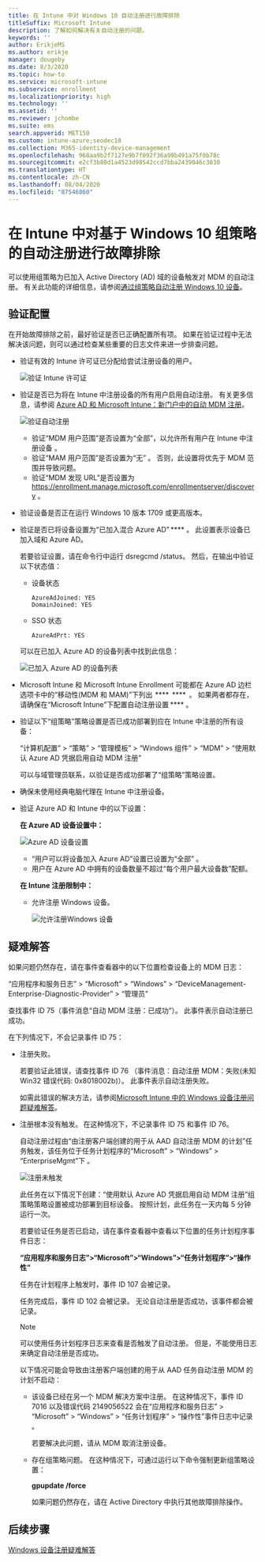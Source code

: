 ```yaml
---
title: 在 Intune 中对 Windows 10 自动注册进行故障排除
titleSuffix: Microsoft Intune
description: 了解如何解决有关自动注册的问题。
keywords: ''
author: ErikjeMS
ms.author: erikje
manager: dougeby
ms.date: 8/3/2020
ms.topic: how-to
ms.service: microsoft-intune
ms.subservice: enrollment
ms.localizationpriority: high
ms.technology: ''
ms.assetid: ''
ms.reviewer: jchombe
ms.suite: ems
search.appverid: MET150
ms.custom: intune-azure;seodec18
ms.collection: M365-identity-device-management
ms.openlocfilehash: 968aa9b2f7127e9b7f092f36a99b491a75f0b78c
ms.sourcegitcommit: e2cf3b80d1a4523d98542ccd7bba2439046c3830
ms.translationtype: HT
ms.contentlocale: zh-CN
ms.lasthandoff: 08/04/2020
ms.locfileid: "87546860"
---
```

# <a name="troubleshoot-windows-10-group-policy-based-auto-enrollment-in-intune"></a>在 Intune 中对基于 Windows 10 组策略的自动注册进行故障排除

可以使用组策略为已加入 Active Directory (AD) 域的设备触发对 MDM 的自动注册。 有关此功能的详细信息，请参阅[通过组策略自动注册 Windows 10 设备](https://docs.microsoft.com/windows/client-management/mdm/enroll-a-windows-10-device-automatically-using-group-policy)。

## <a name="verify-the-configuration"></a>验证配置

在开始故障排除之前，最好验证是否已正确配置所有项。 如果在验证过程中无法解决该问题，则可以通过检查某些重要的日志文件来进一步排查问题。

- 验证有效的 Intune 许可证已分配给尝试注册设备的用户。

   ![验证 Intune 许可证](./media/troubleshoot-windows-auto-enrollment/intune-license.png)

- 验证是否已为将在 Intune 中注册设备的所有用户启用自动注册。 有关更多信息，请参阅 [Azure AD 和 Microsoft Intune：新门户中的自动 MDM 注册](https://docs.microsoft.com/windows/client-management/mdm/azure-ad-and-microsoft-intune-automatic-mdm-enrollment-in-the-new-portal)。

   ![验证自动注册](./media/troubleshoot-windows-auto-enrollment/verify-auto-enrollment.png)

   - 验证“MDM 用户范围”是否设置为“全部”，以允许所有用户在 Intune 中注册设备 。
   - 验证“MAM 用户范围”是否设置为“无” 。 否则，此设置将优先于 MDM 范围并导致问题。
   - 验证“MDM 发现 URL”是否设置为  https://enrollment.manage.microsoft.com/enrollmentserver/discovery 。

- 验证设备是否正在运行 Windows 10 版本 1709 或更高版本。

- 验证是否已将设备设置为“已加入混合 Azure AD” **** 。 此设置表示设备已加入域和 Azure AD。

   若要验证设置，请在命令行中运行 dsregcmd /status。 然后，在输出中验证以下状态值：

   - 设备状态
 
     ```asciidoc
     AzureAdJoined: YES
     DomainJoined: YES
     ```

   - SSO 状态

     ```asciidoc
     AzureAdPrt: YES
     ```

   可以在已加入 Azure AD 的设备列表中找到此信息：

   ![已加入 Azure AD 的设备列表](./media/troubleshoot-windows-auto-enrollment/ad-joined-devices.png)

- Microsoft Intune 和 Microsoft Intune Enrollment 可能都在 Azure AD 边栏选项卡中的“移动性(MDM 和 MAM)”下列出  ****  ****  。 如果两者都存在，请确保在“Microsoft Intune”下配置自动注册设置 **** 。

- 验证以下“组策略”策略设置是否已成功部署到应在 Intune 中注册的所有设备：

   “计算机配置” > “策略” > “管理模板” > “Windows 组件” > “MDM” > “使用默认 Azure AD 凭据启用自动 MDM 注册”

   可以与域管理员联系，以验证是否成功部署了“组策略”策略设置。

- 确保未使用经典电脑代理在 Intune 中注册设备。
- 验证 Azure AD 和 Intune 中的以下设置：

   **在 Azure AD 设备设置中：**

   ![Azure AD 设备设置](./media/troubleshoot-windows-auto-enrollment/device-setting.png)

   - “用户可以将设备加入 Azure AD”设置已设置为“全部” 。
   - 用户在 Azure AD 中拥有的设备数量不超过“每个用户最大设备数”配额。
   
   **在 Intune 注册限制中：**

   - 允许注册 Windows 设备。

     ![允许注册Windows 设备](./media/troubleshoot-windows-auto-enrollment/restrictions.png)

## <a name="troubleshooting"></a>疑难解答

如果问题仍然存在，请在事件查看器中的以下位置检查设备上的 MDM 日志：

“应用程序和服务日志” > “Microsoft” > “Windows” > “DeviceManagement-Enterprise-Diagnostic-Provider” > “管理员”

查找事件 ID 75（事件消息“自动 MDM 注册：已成功”）。 此事件表示自动注册已成功。

在下列情况下，不会记录事件 ID 75：

- 注册失败。

  若要验证此错误，请查找事件 ID 76 （事件消息：自动注册 MDM：失败(未知 Win32 错误代码: 0x8018002b)）。 此事件表示自动注册失败。

  如需此错误的解决方法，请参阅[Microsoft Intune 中的 Windows 设备注册问题疑难解答](https://docs.microsoft.com/intune/troubleshoot-windows-enrollment-errors)。

- 注册根本没有触发。 在这种情况下，不记录事件 ID 75 和事件 ID 76。
  
  自动注册过程由“由注册客户端创建的用于从 AAD 自动注册 MDM 的计划”任务触发，该任务位于任务计划程序的“Microsoft” > “Windows” > “EnterpriseMgmt”下   。

  ![注册未触发](./media/troubleshoot-windows-auto-enrollment/trigger.png)

  此任务在以下情况下创建：“使用默认 Azure AD 凭据启用自动 MDM 注册”组策略策略设置被成功部署到目标设备。 按照计划，此任务在一天内每 5 分钟运行一次。

  若要验证任务是否已启动，请在事件查看器中查看以下位置的任务计划程序事件日志：

  **“应用程序和服务日志”>“Microsoft”>“Windows”>“任务计划程序”>“操作性”**

  任务在计划程序上触发时，事件 ID 107 会被记录。

  任务完成后，事件 ID 102 会被记录。 无论自动注册是否成功，该事件都会被记录。

  > [!NOTE]
  > 可以使用任务计划程序日志来查看是否触发了自动注册。 但是，不能使用日志来确定自动注册是否成功。

  以下情况可能会导致由注册客户端创建的用于从 AAD 任务自动注册 MDM 的计划不启动：

  - 该设备已经在另一个 MDM 解决方案中注册。 在这种情况下，事件 ID 7016 以及错误代码 2149056522 会在“应用程序和服务日志” > “Microsoft” > “Windows” > “任务计划程序” > “操作性”事件日志中记录    。

    若要解决此问题，请从 MDM 取消注册设备。

  - 存在组策略问题。 在这种情况下，可通过运行以下命令强制更新组策略设置：

    **gpupdate /force**

    如果问题仍然存在，请在 Active Directory 中执行其他故障排除操作。

## <a name="next-steps"></a>后续步骤
[Windows 设备注册疑难解答](troubleshoot-windows-enrollment-errors.md)